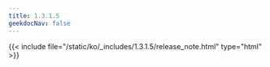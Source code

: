 ```yaml
---
title: 1.3.1.5
geekdocNav: false
---
```

{{< include file="/static/ko/_includes/1.3.1.5/release_note.html" type="html" >}}